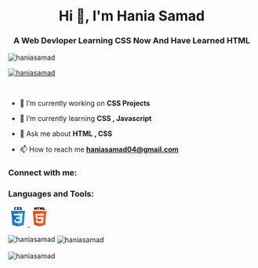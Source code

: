 <h1 align="center">Hi 👋, I'm Hania Samad</h1>
<h3 align="center">A Web Devloper Learning CSS Now And Have Learned HTML</h3>

<p align="left"> <img src="https://komarev.com/ghpvc/?username=haniasamad&label=Profile%20views&color=0e75b6&style=flat" alt="haniasamad" /> </p>

<p align="left"> <a href="https://github.com/ryo-ma/github-profile-trophy"><img src="https://github-profile-trophy.vercel.app/?username=haniasamad" alt="haniasamad" /></a> </p>

<p align="left"> <a href="https://twitter.com/" target="blank"><img src="https://img.shields.io/twitter/follow/?logo=twitter&style=for-the-badge" alt="" /></a> </p>

- 🔭 I’m currently working on **CSS Projects**

- 🌱 I’m currently learning **CSS , Javascript**

- 💬 Ask me about **HTML , CSS**

- 📫 How to reach me **haniasamad04@gmail.com**

<h3 align="left">Connect with me:</h3>
<p align="left">
</p>

<h3 align="left">Languages and Tools:</h3>
<p align="left"> <a href="https://www.w3schools.com/css/" target="_blank" rel="noreferrer"> <img src="https://raw.githubusercontent.com/devicons/devicon/master/icons/css3/css3-original-wordmark.svg" alt="css3" width="40" height="40"/> </a> <a href="https://www.w3.org/html/" target="_blank" rel="noreferrer"> <img src="https://raw.githubusercontent.com/devicons/devicon/master/icons/html5/html5-original-wordmark.svg" alt="html5" width="40" height="40"/> </a> </p>

<p><img align="left" src="https://github-readme-stats.vercel.app/api/top-langs?username=haniasamad&show_icons=true&locale=en&layout=compact" alt="haniasamad" /></p>

<p>&nbsp;<img align="center" src="https://github-readme-stats.vercel.app/api?username=haniasamad&show_icons=true&locale=en" alt="haniasamad" /></p>

<p><img align="center" src="https://github-readme-streak-stats.herokuapp.com/?user=haniasamad&" alt="haniasamad" /></p>
